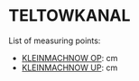 # TELTOWKANAL

List of measuring points:

* [KLEINMACHNOW OP](./KLEINMACHNOW-OP): <Value topic="rivers/pegel-online/TeK/KLEINMACHNOW-OP/measurementValue"/> cm
* [KLEINMACHNOW UP](./KLEINMACHNOW-UP): <Value topic="rivers/pegel-online/TeK/KLEINMACHNOW-UP/measurementValue"/> cm
